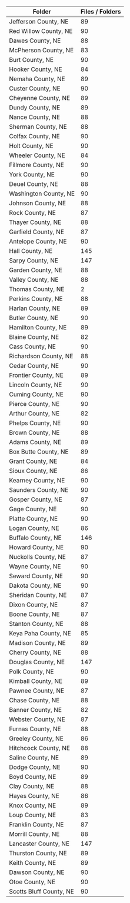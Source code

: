 | Folder                  |   Files / Folders |
|-------------------------|-------------------|
| Jefferson County, NE    |                89 |
| Red Willow County, NE   |                90 |
| Dawes County, NE        |                88 |
| McPherson County, NE    |                83 |
| Burt County, NE         |                90 |
| Hooker County, NE       |                84 |
| Nemaha County, NE       |                89 |
| Custer County, NE       |                90 |
| Cheyenne County, NE     |                89 |
| Dundy County, NE        |                89 |
| Nance County, NE        |                88 |
| Sherman County, NE      |                88 |
| Colfax County, NE       |                90 |
| Holt County, NE         |                90 |
| Wheeler County, NE      |                84 |
| Fillmore County, NE     |                90 |
| York County, NE         |                90 |
| Deuel County, NE        |                88 |
| Washington County, NE   |                90 |
| Johnson County, NE      |                88 |
| Rock County, NE         |                87 |
| Thayer County, NE       |                88 |
| Garfield County, NE     |                87 |
| Antelope County, NE     |                90 |
| Hall County, NE         |               145 |
| Sarpy County, NE        |               147 |
| Garden County, NE       |                88 |
| Valley County, NE       |                88 |
| Thomas County, NE       |                 2 |
| Perkins County, NE      |                88 |
| Harlan County, NE       |                89 |
| Butler County, NE       |                90 |
| Hamilton County, NE     |                89 |
| Blaine County, NE       |                82 |
| Cass County, NE         |                90 |
| Richardson County, NE   |                88 |
| Cedar County, NE        |                90 |
| Frontier County, NE     |                89 |
| Lincoln County, NE      |                90 |
| Cuming County, NE       |                90 |
| Pierce County, NE       |                90 |
| Arthur County, NE       |                82 |
| Phelps County, NE       |                90 |
| Brown County, NE        |                88 |
| Adams County, NE        |                89 |
| Box Butte County, NE    |                89 |
| Grant County, NE        |                84 |
| Sioux County, NE        |                86 |
| Kearney County, NE      |                90 |
| Saunders County, NE     |                90 |
| Gosper County, NE       |                87 |
| Gage County, NE         |                90 |
| Platte County, NE       |                90 |
| Logan County, NE        |                86 |
| Buffalo County, NE      |               146 |
| Howard County, NE       |                90 |
| Nuckolls County, NE     |                87 |
| Wayne County, NE        |                90 |
| Seward County, NE       |                90 |
| Dakota County, NE       |                90 |
| Sheridan County, NE     |                87 |
| Dixon County, NE        |                87 |
| Boone County, NE        |                87 |
| Stanton County, NE      |                88 |
| Keya Paha County, NE    |                85 |
| Madison County, NE      |                89 |
| Cherry County, NE       |                88 |
| Douglas County, NE      |               147 |
| Polk County, NE         |                90 |
| Kimball County, NE      |                89 |
| Pawnee County, NE       |                87 |
| Chase County, NE        |                88 |
| Banner County, NE       |                82 |
| Webster County, NE      |                87 |
| Furnas County, NE       |                88 |
| Greeley County, NE      |                86 |
| Hitchcock County, NE    |                88 |
| Saline County, NE       |                89 |
| Dodge County, NE        |                90 |
| Boyd County, NE         |                89 |
| Clay County, NE         |                88 |
| Hayes County, NE        |                86 |
| Knox County, NE         |                89 |
| Loup County, NE         |                83 |
| Franklin County, NE     |                87 |
| Morrill County, NE      |                88 |
| Lancaster County, NE    |               147 |
| Thurston County, NE     |                89 |
| Keith County, NE        |                89 |
| Dawson County, NE       |                90 |
| Otoe County, NE         |                90 |
| Scotts Bluff County, NE |                90 |